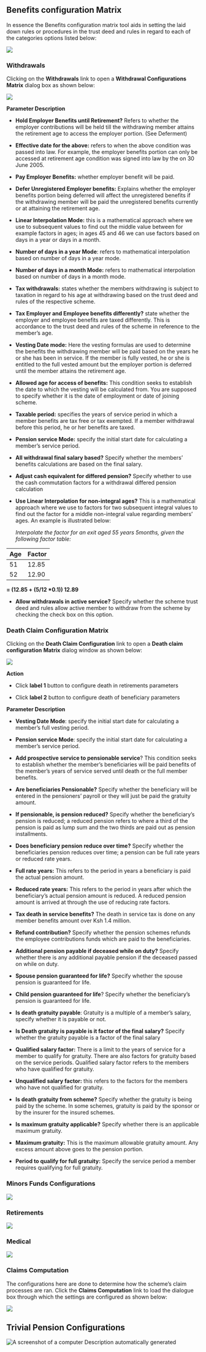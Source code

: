 ## Benefits configuration Matrix

In essence the Benefits configuration matrix tool aids in setting the laid down
rules or procedures in the trust deed and rules in regard to each of the
categories options listed below:

![](media/31dabd1b805dd0ec1d327194cd03aaa3.png)

### Withdrawals

Clicking on the **Withdrawals** link to open a **Withdrawal Configurations**
**Matrix** dialog box as shown below:

![](media/86ba1caec3ecfd1e9b02c2a3657b7890.png)

**Parameter Description**

-   **Hold Employer Benefits until Retirement?** Refers to whether the employer
    contributions will be held till the withdrawing member attains the
    retirement age to access the employer portion. (See Deferment)

-   **Effective date for the above:** refers to when the above condition was
    passed into law. For example, the employer benefits portion can only be
    accessed at retirement age condition was signed into law by the on 30 June
    2005.

-   **Pay Employer Benefits:** whether employer benefit will be paid.

-   **Defer Unregistered Employer benefits:** Explains whether the employer
    benefits portion being deferred will affect the unregistered benefits if the
    withdrawing member will be paid the unregistered benefits currently or at
    attaining the retirement age.

-   **Linear Interpolation Mode:** this is a mathematical approach where we use
    to subsequent values to find out the middle value between for example
    factors in ages; in ages 45 and 46 we can use factors based on days in a
    year or days in a month.

-   **Number of days in a year Mode**: refers to mathematical interpolation
    based on number of days in a year mode.

-   **Number of days in a month Mode:** refers to mathematical interpolation
    based on number of days in a month mode.

-   **Tax withdrawals:** states whether the members withdrawing is subject to
    taxation in regard to his age at withdrawing based on the trust deed and
    rules of the respective scheme.

-   **Tax Employer and Employee benefits differently?** state whether the
    employer and employee benefits are taxed differently. This is accordance to
    the trust deed and rules of the scheme in reference to the member’s age.

-   **Vesting Date mode:** Here the vesting formulas are used to determine the
    benefits the withdrawing member will be paid based on the years he or she
    has been in service. If the member is fully vested, he or she is entitled to
    the full vested amount but the employer portion is deferred until the member
    attains the retirement age.

-   **Allowed age for access of benefits:** This condition seeks to establish
    the date to which the vesting will be calculated from. You are supposed to
    specify whether it is the date of employment or date of joining scheme.

-   **Taxable period:** specifies the years of service period in which a member
    benefits are tax free or tax exempted. If a member withdrawal before this
    period, he or her benefits are taxed.

-   **Pension service Mode:** specify the initial start date for calculating a
    member’s service period.

-   **All withdrawal final salary based?** Specify whether the members’ benefits
    calculations are based on the final salary.

-   **Adjust cash equivalent for differed pension?** Specify whether to use the
    cash commutation factors for a withdrawal differed pension calculation

-   **Use Linear Interpolation for non-integral ages?** This is a mathematical
    approach where we use to factors for two subsequent integral values to find
    out the factor for a middle non-integral value regarding members’ ages. An
    example is illustrated below:

    *Interpolate the factor for an exit aged 55 years 5months, given the
    following factor table:*

| **Age** | **Factor** |
|---------|------------|
| 51      | 12.85      |
| 52      | 12.90      |

**= (12.85 + (5/12 \*0.1)) 12.89**

-   **Allow withdrawals in active service?** Specify whether the scheme trust
    deed and rules allow active member to withdraw from the scheme by checking
    the check box on this option.

### Death Claim Configuration Matrix

Clicking on the **Death Claim Configuration** link to open a **Death claim
configuration** **Matrix** dialog window as shown below:

![](media/be63e82f7df08aa1131c402819c2f933.png)

**Action**

-   Click **label 1** button to configure death in retirements parameters

-   Click **label 2** button to configure death of beneficiary parameters

**Parameter Description**

-   **Vesting Date Mode**: specify the initial start date for calculating a
    member’s full vesting period.

-   **Pension service Mode**: specify the initial start date for calculating a
    member’s service period.

-   **Add prospective service to pensionable service**? This condition seeks to
    establish whether the member’s beneficiaries will be paid benefits of the
    member’s years of service served until death or the full member benefits.

-   **Are beneficiaries Pensionable?** Specify whether the beneficiary will be
    entered in the pensioners’ payroll or they will just be paid the gratuity
    amount.

-   **If pensionable, is pension reduced?** Specify whether the beneficiary’s
    pension is reduced; a reduced pension refers to where a third of the pension
    is paid as lump sum and the two thirds are paid out as pension installments.

-   **Does beneficiary pension reduce over time?** Specify whether the
    beneficiaries pension reduces over time; a pension can be full rate years or
    reduced rate years.

-   **Full rate years:** This refers to the period in years a beneficiary is
    paid the actual pension amount.

-   **Reduced rate years:** This refers to the period in years after which the
    beneficiary’s actual pension amount is reduced. A reduced pension amount is
    arrived at through the use of reducing rate factors.

-   **Tax death in service benefits?** The death in service tax is done on any
    member benefits amount over Ksh 1.4 million.

-   **Refund contribution?** Specify whether the pension schemes refunds the
    employee contributions funds which are paid to the beneficiaries.

-   **Additional pension payable if deceased while on duty?** Specify whether
    there is any additional payable pension if the deceased passed on while on
    duty.

-   **Spouse pension guaranteed for life?** Specify whether the spouse pension
    is guaranteed for life.

-   **Child pension guaranteed for life**? Specify whether the beneficiary’s
    pension is guaranteed for life.

-   **Is death gratuity payable**: Gratuity is a multiple of a member’s salary,
    specify whether it is payable or not.

-   **Is Death gratuity is payable is it factor of the final salary?** Specify
    whether the gratuity payable is a factor of the final salary

-   **Qualified salary factor:** There is a limit to the years of service for a
    member to qualify for gratuity. There are also factors for gratuity based on
    the service periods. Qualified salary factor refers to the members who have
    qualified for gratuity.

-   **Unqualified salary factor:** this refers to the factors for the members
    who have not qualified for gratuity.

-   **Is death gratuity from scheme?** Specify whether the gratuity is being
    paid by the scheme. In some schemes, gratuity is paid by the sponsor or by
    the insurer for the insured schemes.

-   **Is maximum gratuity applicable?** Specify whether there is an applicable
    maximum gratuity.

-   **Maximum gratuity:** This is the maximum allowable gratuity amount. Any
    excess amount above goes to the pension portion.

-   **Period to qualify for full gratuity:** Specify the service period a member
    requires qualifying for full gratuity.

### Minors Funds Configurations

![](media/a467e0a32c1477219d02c59d74dcd91a.png)

### Retirements

![](media/f360af5ce3c82bee4e01daa492c2c543.png)

### Medical

![](media/88a4612bc8bcf6502046555b0f050755.png)

### Claims Computation

The configurations here are done to determine how the scheme’s claim processes
are ran. Click the **Claims Computation** link to load the dialogue box through
which the settings are configured as shown below:

![](media/18e2cbaaea15f00558a1d22b5cfb5f8f.png)

## Trivial Pension Configurations

![A screenshot of a computer Description automatically
generated](media/f7a2fb1d37cd6e7ebefadbd7bb90c827.png)
